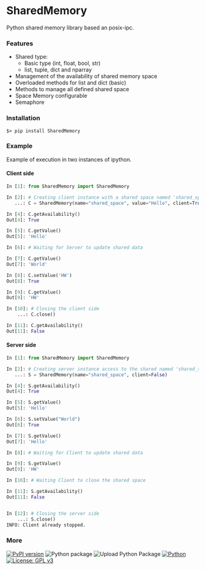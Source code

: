 # SharedMemory

Python shared memory library based an posix-ipc.

### Features
* Shared type:
    * Basic type (int, float, bool, str)
    * list, tuple, dict and nparray
* Management of the availability of shared memory space
* Overloaded methods for list and dict (basic)
* Methods to manage all defined shared space
* Space Memory configurable
* Semaphore

### Installation
```console
$> pip install SharedMemory
```

### Example
Example of execution in two instances of ipython.

#### Client side
```python
In [1]: from SharedMemory import SharedMemory

In [2]: # Creating client instance with a shared space named 'shared_space' with a size of 10
   ...: C = SharedMemory(name="shared_space", value="Hello", client=True)

In [4]: C.getAvailability()
Out[4]: True

In [5]: C.getValue()
Out[5]: 'Hello'

In [6]: # Waiting for Server to update shared data

In [7]: C.getValue()
Out[7]: 'World'

In [8]: C.setValue('HW')
Out[8]: True

In [9]: C.getValue()
Out[9]: 'HW'

In [10]: # Closing the client side
    ...: C.close()

In [11]: C.getAvailability()
Out[11]: False
```
#### Server side
```python
In [1]: from SharedMemory import SharedMemory

In [2]: # Creating server instance access to the shared named 'shared_space'
   ...: S = SharedMemory(name="shared_space", client=False)

In [4]: S.getAvailability()
Out[4]: True

In [5]: S.getValue()
Out[5]: 'Hello'

In [6]: S.setValue("World")
Out[6]: True

In [7]: S.getValue()
Out[7]: 'Hello'

In [8]: # Waiting for Client to update shared data

In [9]: S.getValue()
Out[9]: 'HW'

In [10]: # Waiting Client to close the shared space

In [11]: S.getAvailability()
Out[11]: False


In [12]: # Closing the server side
    ...: S.close()
INFO: Client already stopped.
```



### More
[![PyPI version](https://badge.fury.io/py/SharedMemory.svg)](https://badge.fury.io/py/SharedMemory)
![Python package](https://github.com/Zentetsu/SharedMemory/workflows/Python%20package/badge.svg?branch=master)
![Upload Python Package](https://github.com/Zentetsu/SharedMemory/workflows/Upload%20Python%20Package/badge.svg)
[![Python](https://shields.io/badge/python-3.7_|_3.8_|_3.9_|_3.10-blue.svg)](https://www.python.org/downloads/release/python-380/)
[![License: GPL v3](https://img.shields.io/badge/License-GPL%20v3-blue.svg)](http://www.gnu.org/licenses/gpl-3.0)
